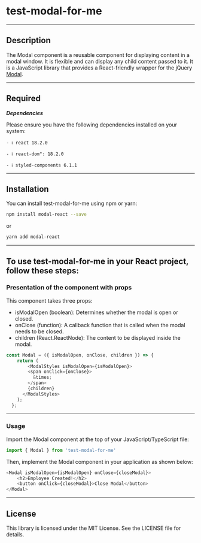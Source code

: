# test-modal-for-me
---
## Description

The Modal component is a reusable component for displaying content in a modal window. It is flexible and can display any child content passed to it. It is a JavaScript library that provides a React-friendly wrapper for the jQuery [Modal](https://www.jquerymodal.com/).

---

## Required

***Dependencies***

Please ensure you have the following dependencies installed on your system:

`- ℹ️ react 18.2.0`

`- ℹ️ react-dom": 18.2.0`

`- ℹ️ styled-components 6.1.1`

---


## Installation

You can install test-modal-for-me using npm or yarn:

```bash
npm install modal-react --save
```
or
```bash
yarn add modal-react
```

---


## To use test-modal-for-me in your React project, follow these steps:

### Presentation of the component with props

This component takes three props:

- isModalOpen (boolean): Determines whether the modal is open or closed.
- onClose (function): A callback function that is called when the modal needs to be closed.
- children (React.ReactNode): The content to be displayed inside the modal.
```javascript
const Modal = ({ isModalOpen, onClose, children }) => {
    return (
        <ModalStyles isModalOpen={isModalOpen}>
        <span onClick={onClose}>
          &times;
        </span>
        {children}
      </ModalStyles>
    );
  };
```
---
### Usage

Import the Modal component at the top of your JavaScript/TypeScript file:
```javascript
import { Modal } from 'test-modal-for-me'
```
Then, implement the Modal component in your application as shown below:
```javascript
<Modal isModalOpen={isModalOpen} onClose={closeModal}>
    <h2>Employee Created!</h2>
    <button onClick={closeModal}>Close Modal</button>
</Modal>
```
---
## License

This library is licensed under the MIT License. See the LICENSE file for details.